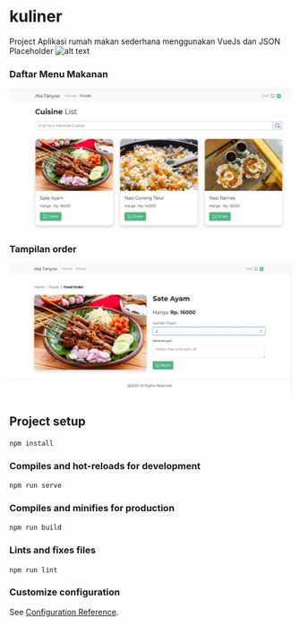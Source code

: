 # kuliner
Project Aplikasi rumah makan sederhana menggunakan VueJs dan JSON Placeholder
![alt text](https://user-images.githubusercontent.com/15280789/150911818-0cee36db-0495-445b-8eec-38ca13ee67d2.JPG)

### Daftar Menu Makanan
![image alt](https://github.com/Rizkapribadi/ata-tanyoe-webbased/blob/30ac757f7828cd3b8df6007bf539afdf76bcd6ef/011.JPG)

### Tampilan order
![image alt](https://github.com/Rizkapribadi/ata-tanyoe-webbased/blob/2b5283bb18bee57473f4741f0328f422ff18a5c0/12.JPG)

## Project setup
```
npm install
```

### Compiles and hot-reloads for development
```
npm run serve
```

### Compiles and minifies for production
```
npm run build
```

### Lints and fixes files
```
npm run lint
```

### Customize configuration
See [Configuration Reference](https://cli.vuejs.org/config/).
